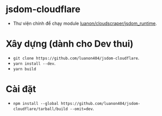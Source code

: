 # jsdom-cloudflare

- Thư viện chính để chạy module [luanon/cloudscraper/jsdom_runtime](https://github.com/luanon404/luanon/tree/main/luanon/cloudscraper/jsdom_runtime).

# Xây dựng (dành cho Dev thui)

- `git clone https://github.com/luanon404/jsdom-cloudflare`.
- `yarn install --dev`.
- `yarn build`

# Cài đặt

- `npm install --global https://github.com/luanon404/jsdom-cloudflare/tarball/build --omit=dev`.
